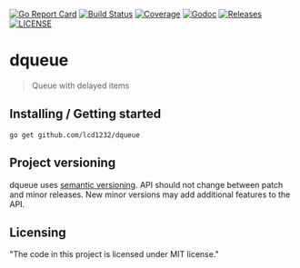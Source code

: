 [![Go Report Card](https://goreportcard.com/badge/github.com/lcd1232/dqueue)](https://goreportcard.com/report/github.com/lcd1232/paddle)
[![Build Status](https://img.shields.io/github/workflow/status/lcd1232/dqueue/test)](https://github.com/lcd1232/dqueue/actions)
[![Coverage](https://img.shields.io/codecov/c/github/lcd1232/dqueue)](https://codecov.io/gh/lcd1232/dqueue)
[![Godoc](http://img.shields.io/badge/go-documentation-blue.svg)](https://pkg.go.dev/github.com/lcd1232/dqueue)
[![Releases](https://img.shields.io/github/v/tag/lcd1232/dqueue.svg)](https://github.com/lcd1232/dqueue/releases)
[![LICENSE](https://img.shields.io/github/license/lcd1232/dqueue.svg)](https://github.com/lcd1232/dqueue/blob/master/LICENSE)
# dqueue
> Queue with delayed items

## Installing / Getting started

```shell
go get github.com/lcd1232/dqueue
```

## Project versioning

dqueue uses [semantic versioning](http://semver.org).
API should not change between patch and minor releases.
New minor versions may add additional features to the API.

## Licensing

"The code in this project is licensed under MIT license."
